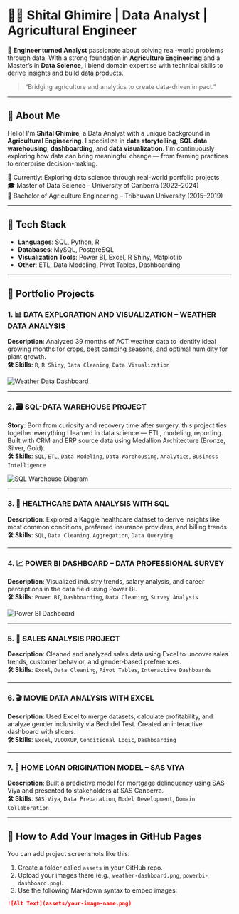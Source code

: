 # 👩‍💻 Shital Ghimire | Data Analyst | Agricultural Engineer

🌱 **Engineer turned Analyst** passionate about solving real-world problems through data. With a strong foundation in **Agriculture Engineering** and a Master’s in **Data Science**, I blend domain expertise with technical skills to derive insights and build data products.

> “Bridging agriculture and analytics to create data-driven impact.”

---

## 🧠 About Me

Hello! I'm **Shital Ghimire**, a Data Analyst with a unique background in **Agricultural Engineering**. I specialize in **data storytelling**, **SQL data warehousing**, **dashboarding**, and **data visualization**. I'm continuously exploring how data can bring meaningful change — from farming practices to enterprise decision-making.

🧭 Currently: Exploring data science through real-world portfolio projects  
🎓 Master of Data Science – University of Canberra (2022–2024)  
🔧 Bachelor of Agriculture Engineering – Tribhuvan University (2015–2019)

---

## 🧰 Tech Stack

- **Languages**: SQL, Python, R  
- **Databases**: MySQL, PostgreSQL  
- **Visualization Tools**: Power BI, Excel, R Shiny, Matplotlib  
- **Other**: ETL, Data Modeling, Pivot Tables, Dashboarding

---

## 📁 Portfolio Projects

### 1. 📊 DATA EXPLORATION AND VISUALIZATION – WEATHER DATA ANALYSIS  
**Description**: Analyzed 39 months of ACT weather data to identify ideal growing months for crops, best camping seasons, and optimal humidity for plant growth.  
**🛠 Skills**: `R`, `R Shiny`, `Data Cleaning`, `Data Visualization`

![Weather Data Dashboard](assets/weather-dashboard.png)

---

### 2. 🗃️ SQL-DATA WAREHOUSE PROJECT  
**Story**: Born from curiosity and recovery time after surgery, this project ties together everything I learned in data science — ETL, modeling, reporting. Built with CRM and ERP source data using Medallion Architecture (Bronze, Silver, Gold).  
**🛠 Skills**: `SQL`, `ETL`, `Data Modeling`, `Data Warehousing`, `Analytics`, `Business Intelligence`

![SQL Warehouse Diagram](assets/data-warehouse-diagram.png)

---

### 3. 🏥 HEALTHCARE DATA ANALYSIS WITH SQL  
**Description**: Explored a Kaggle healthcare dataset to derive insights like most common conditions, preferred insurance providers, and billing trends.  
**🛠 Skills**: `SQL`, `Data Cleaning`, `Aggregation`, `Data Querying`

---

### 4. 📈 POWER BI DASHBOARD – DATA PROFESSIONAL SURVEY  
**Description**: Visualized industry trends, salary analysis, and career perceptions in the data field using Power BI.  
**🛠 Skills**: `Power BI`, `Dashboarding`, `Data Cleaning`, `Survey Analysis`

![Power BI Dashboard](assets/powerbi-dashboard.png)

---

### 5. 🛒 SALES ANALYSIS PROJECT  
**Description**: Cleaned and analyzed sales data using Excel to uncover sales trends, customer behavior, and gender-based preferences.  
**🛠 Skills**: `Excel`, `Data Cleaning`, `Pivot Tables`, `Interactive Dashboards`

---

### 6. 🎬 MOVIE DATA ANALYSIS WITH EXCEL  
**Description**: Used Excel to merge datasets, calculate profitability, and analyze gender inclusivity via Bechdel Test. Created an interactive dashboard with slicers.  
**🛠 Skills**: `Excel`, `VLOOKUP`, `Conditional Logic`, `Dashboarding`

---

### 7. 🏡 HOME LOAN ORIGINATION MODEL – SAS VIYA  
**Description**: Built a predictive model for mortgage delinquency using SAS Viya and presented to stakeholders at SAS Canberra.  
**🛠 Skills**: `SAS Viya`, `Data Preparation`, `Model Development`, `Domain Collaboration`

---

## 📸 How to Add Your Images in GitHub Pages

You can add project screenshots like this:

1. Create a folder called `assets` in your GitHub repo.
2. Upload your images there (e.g., `weather-dashboard.png`, `powerbi-dashboard.png`).
3. Use the following Markdown syntax to embed images:

```markdown
![Alt Text](assets/your-image-name.png)
